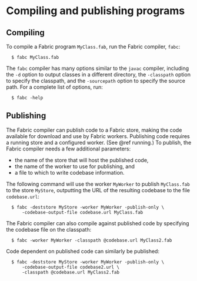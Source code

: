 Compiling and publishing programs
=================================

Compiling
---------
To compile a Fabric program `MyClass.fab`, run the Fabric compiler, `fabc`:
~~~
  $ fabc MyClass.fab
~~~
The `fabc` compiler has many options similar to the `javac` compiler,
including the `-d` option to output classes in a different directory,
the `-classpath` option to specify the classpath, and the `-sourcepath`
option to specify the source path. For a complete list of options, run:
~~~
  $ fabc -help
~~~


Publishing
----------
The Fabric compiler can publish code to a Fabric store, making the code
available for download and use by Fabric workers. Publishing code
requires a running store and a configured worker. (See @ref running.) To
publish, the Fabric compiler needs a few additional parameters:

  * the name of the store that will host the published code,
  * the name of the worker to use for publishing, and
  * a file to which to write codebase information.

The following command will use the worker `MyWorker` to publish
`MyClass.fab` to the store `MyStore`, outputting the URL of the
resulting codebase to the file `codebase.url`:
~~~
  $ fabc -deststore MyStore -worker MyWorker -publish-only \
      -codebase-output-file codebase.url MyClass.fab
~~~

The Fabric compiler can also compile against published code by
specifying the codebase file on the classpath:
~~~
  $ fabc -worker MyWorker -classpath @codebase.url MyClass2.fab
~~~

Code dependent on published code can similarly be published:
~~~
  $ fabc -deststore MyStore -worker MyWorker -publish-only \
      -codebase-output-file codebase2.url \
      -classpath @codebase.url MyClass2.fab
~~~
